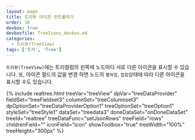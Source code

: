 ```yaml
---
layout: page
title: 트리뷰 아이콘 컨트롤하기
order: 10
devbox: true
devboxfile: TreeIcons_devbox.md
categories:
  - 트리뷰(TreeView)
tags: ['트리', 'Tree']
---
```


`트리뷰(TreeView)`에는 트리컬럼의 왼쪽에 노드마다 서로 다른 아이콘을 표시할 수 있습니다.
또, 아이콘 필드의 값을 변경 하면 노드의 `펼쳐짐`, `접힘`상태에 따라 다른 아이콘을 표시할 수도 있습니다.

<script>
  var onDoneDataSet = function() {
    var imageList = new RealGridJS.ImageList("images", "{{"/resource/image/smallflag/" | prepend: site.baseurl}}");
    imageList.addUrls([
                "icon_male.png",
                "icon_female.png",
                "de.png",
                "gr.png",
                "hu.png",
                "is.png",
                "eg.png",
                "au.png",
                "nz.png",
                "ph.png",
                "sg.png",
                "th.png",
                "tr.png",
                "ca.png",
                "mx.png",
                "us.png",
                "bo.png",
                "cr.png",
                "pe.png",
                "uy.png"
        ]
    );
 
    treeView.registerImageList(imageList);
    treeView.setTreeOptions({
        iconImages: imageList.getName(),
        iconWidth: 20
    });
  }
</script>

{% include realtree.html
  treeVar="treeView"
  dpVar="treeDataProvider"
  fieldSet="treeFieldset3"
  columnSet="treeColumnset3"
  dpOptionSet="treeDataProviderOption1"
  treeOptionSet="treeOption1"
  styleSet="treeStyle1"
  dataSet="treedata3"
  doneDataSet="onDoneDataSet"
  treeId="realtree"
  treeDataFunc="setJsonRows"
  treeField="rows"
  childrenField=""
  iconField="icon"
  showToolbox="true"
  treeWidth="100%"
  treeHeight="300px" %}
